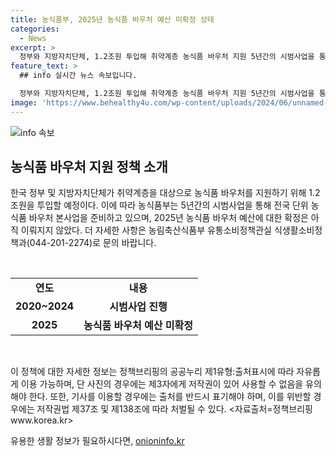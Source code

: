 ```yaml
---
title: 농식품부, 2025년 농식품 바우처 예산 미확정 상태
categories:
  - News
excerpt: >
  정부와 지방자치단체, 1.2조원 투입해 취약계층 농식품 바우처 지원 5년간의 시범사업을 통해 2025년 전국 단위 농식품 바우처 본사업 추진 준비 중임. 자세한 내용은 농식품부로 문의 바랍니다. (0442012274) [자료출처=정책브리핑 www.korea.kr]
feature_text: >
  ## info 실시간 뉴스 속보입니다.

  정부와 지방자치단체, 1.2조원 투입해 취약계층 농식품 바우처 지원 5년간의 시범사업을 통해 2025년 전국 단위 농식품 바우처 본사업 추진 준비 중임. 자세한 내용은 농식품부로 문의 바랍니다. (0442012274) [자료출처=정책브리핑 www.korea.kr]
image: 'https://www.behealthy4u.com/wp-content/uploads/2024/06/unnamed-file.png'
---
```


<p><img src="https://www.behealthy4u.com/wp-content/uploads/2024/06/unnamed-file.png" alt="info 속보" /></p>

<h2 data-ke-size="size26">농식품 바우처 지원 정책 소개</h2>

<p>한국 정부 및 지방자치단체가 취약계층을 대상으로 농식품 바우처를 지원하기 위해 1.2조원을 투입할 예정이다. 이에 따라 농식품부는 5년간의 시범사업을 통해 전국 단위 농식품 바우처 본사업을 준비하고 있으며, 2025년 농식품 바우처 예산에 대한 확정은 아직 이뤄지지 않았다. 더 자세한 사항은 농림축산식품부 유통소비정책관실 식생활소비정책과(044-201-2274)로 문의 바랍니다.</p>

<p data-ke-size="size16">&nbsp;</p>

<table>
<tbody>
<tr>
<td style="text-align: center; height: 17px;"><b>연도</b></td>
<td style="text-align: center; height: 17px;"><b>내용</b></td>
</tr>
<tr>
<td style="text-align: center; height: 17px;"><b>2020~2024</b></td>
<td style="text-align: center; height: 17px;"><b>시범사업 진행</b></td>
</tr>
<tr>
<td style="text-align: center; height: 17px;"><b>2025</b></td>
<td style="text-align: center; height: 17px;"><b>농식품 바우처 예산 미확정</b></td>
</tr>
</tbody>
</table>

<p data-ke-size="size16">&nbsp;</p>

<p>이 정책에 대한 자세한 정보는 정책브리핑의 공공누리 제1유형:출처표시에 따라 자유롭게 이용 가능하며, 단 사진의 경우에는 제3자에게 저작권이 있어 사용할 수 없음을 유의해야 한다. 또한, 기사를 이용할 경우에는 출처를 반드시 표기해야 하며, 이를 위반할 경우에는 저작권법 제37조 및 제138조에 따라 처벌될 수 있다. &lt;자료출처=정책브리핑 www.korea.kr></p>
유용한 생활 정보가 필요하시다면, <a href="https://onioninfo.kr" rel="dofollow">onioninfo.kr</a>


